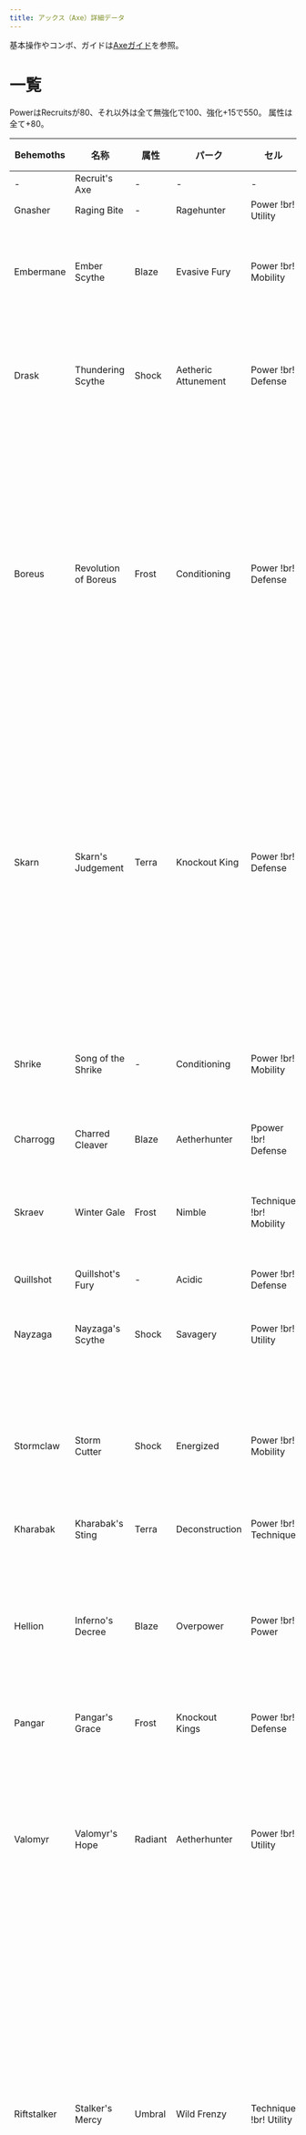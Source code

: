 ```yaml
---
title: アックス（Axe）詳細データ
---
```

基本操作やコンボ、ガイドは[Axeガイド](!br!basic!br!axe!br!)を参照。

# 一覧
PowerはRecruitsが80、それ以外は全て無強化で100、強化+15で550。
属性は全て+80。

|  Behemoths  |         名称         |  属性   |       パーク        |          セル           |                                                                       固有効果                                                                        |
| ----------- | -------------------- | ------- | ------------------- | ----------------------- | ----------------------------------------------------------------------------------------------------------------------------------------------------- |
| -           | Recruit's Axe        | -       | -                   | -                       | -                                                                                                                                                     |
| Gnasher     | Raging Bite          | -       | Ragehunter          | Power !br! Utility      | -                                                                                                                                                     |
| Embermane   | Ember Scythe         | Blaze   | Evasive Fury        | Power !br! Mobility     | 通常攻撃7HIT目に+250 Partダメージ。                                                                                                                   |
| Drask       | Thundering Scythe    | Shock   | Aetheric Attunement | Power !br! Defense      | ベヒモスの頭に対して+25%ダメージボーナス                                                                                                              |
| Boreus      | Revolution of Boreus | Frost   | Conditioning        | Power !br! Defense      | 弾を使用した時、Frost Spritesを生成する。次の攻撃に50のダメージボーナスと、Frost属性ダメージを付与する。Spiritは最大4匹まで。                         |
| Skarn       | Skarn's Judgement    | Terra   | Knockout King       | Power !br! Defense      | ダメージを与えた際に確率（基礎ダメージに比例）で40のヘルスシールドを生成する。ヘルスシールドはスタックし、12秒間継続する。                            |
| Shrike      | Song of the Shrike   | -       | Conditioning        | Power !br! Mobility     | 回避使用後の次の攻撃に部位破壊ダメージ+100。                                                                                                          |
| Charrogg    | Charred Cleaver      | Blaze   | Aetherhunter        | Ppower !br! Defense     | -                                                                                                                                                     |
| Skraev      | Winter Gale          | Frost   | Nimble              | Technique !br! Mobility | 回避時、6つのIce Minesを落とす。CT30秒。                                                                                                              |
| Quillshot   | Quillshot's Fury     | -       | Acidic              | Power !br! Defense      | -                                                                                                                                                     |
| Nayzaga     | Nayzaga's Scythe     | Shock   | Savagery            | Power !br! Utility      | 縦溜め3ベストタイミングでHP100回復                                                                                                                    |
| Stormclaw   | Storm Cutter         | Shock   | Energized           | Power !br! Mobility     | 敵の攻撃を回避した後、次の武器攻撃に300％ゲージ上昇効果                                                                                               |
| Kharabak    | Kharabak's Sting     | Terra   | Deconstruction      | Power !br! Technique    | -                                                                                                                                                     |
| Hellion     | Inferno's Decree     | Blaze   | Overpower           | Power !br! Power        | 連続した攻撃の6HIT目に+175のBlazeダメージとBlaze属性ダメージを付与する                                                                                |
| Pangar      | Pangar's Grace       | Frost   | Knockout Kings      | Power !br! Defense      | -                                                                                                                                                     |
| Valomyr     | Valomyr's Hope       | Radiant | Aetherhunter        | Power !br! Utility      | チャージ後の攻撃に550のRadiantダメージを付加する。チャージ速度は現在のHPに依存する。                                                                  |
| Riftstalker | Stalker's Mercy      | Umbral  | Wild Frenzy         | Technique !br! Utility  | ダメージを与えた際に確率（基礎ダメージに比例）でShadow Orbを生成し、5秒間一つにつき2.5%ダメージ上昇。Orbが5個以上ある場合ダメージボーナスは倍になる。 |
| Koshai      | Sovereign's Wrath    | Terra   | Sharpened           | Power !br! Utility      | 6秒間ダメージを与えないと、次の2回の攻撃時にダメージが25%上昇。                                                                                       |
| Rezakiri    | Edge of Dawn         | Radiant | Cunning             | Power !br! Mobility     | 10%の確率で攻撃た2HITする。                                                                                                                           |
| Shrowd      | Reaper of Night      | Umbral  | Cunning             | Power !br! Utility      | ヘルス20%以下の時、+50%ダメージ。                                                                                                                     |

# 特殊アクション
特殊ゲージがMAXの時に特殊アクションを当てる事で、ゲージの数字が増え、攻撃力が上昇する。

## Concussive Payload
初期装備。
斧をブーメランのように投げつける。
斧投げ中にもう一度特殊アクションを行う事で強力な叩きつけを出せる。
叩きつけを当てたときにゲージの段階が進む。

## Savage Wellspring
Axe Mastery Lv8 で習得可能。
斧を直線的に投げつける。
敵に当たると斧が跳ね返って戻ってくる。
高威力だが、敵に当たらないとそのまま飛んで行ってしまう。

# MOD
## Volatile Axecore
Axe Mastery 6で開放。
溜め攻撃の溜め中に周囲にダメージを与える。

## Lightweight Haft
Axe Mastery 10で開放。
横振りの溜め移動中の消費スタミナ50%減少。

## Overcharged Cylinder
Axe Mastery 16で開放。
武器ゲージの数値が4まで上がるようになる。
